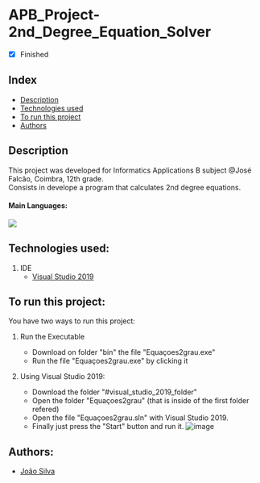 # APB_Project-2nd_Degree_Equation_Solver 
- [x] Finished

## Index
- [Description](#description)
- [Technologies used](#technologies-used)
- [To run this project](#to-run-this-project)
- [Authors](#authors)

## Description
This project was developed for Informatics Applications B subject @José Falcão, Coimbra, 12th grade. <br>
Consists in develope a program that calculates 2nd degree equations.<br>
#### Main Languages:
![](https://img.shields.io/badge/Visual_Basic-333333?style=flat&logo=VisualStudio&logoColor=8332E1)

## Technologies used:
1. IDE
    - [Visual Studio 2019](https://visualstudio.microsoft.com/vs/) 

## To run this project:
You have two ways to run this project:
1. Run the Executable
    * Download on folder "bin" the file "Equaçoes2grau.exe"
    * Run the file "Equaçoes2grau.exe" by clicking it

2. Using Visual Studio 2019:
    * Download the folder "#visual_studio_2019_folder"
    * Open the folder "Equaçoes2grau" (that is inside of the first folder refered)
    * Open the file "Equaçoes2grau.sln" with Visual Studio 2019.
    * Finally just press the "Start" button and run it.
        ![image](https://user-images.githubusercontent.com/82664001/147995993-7b0bb92f-d8bd-4cd4-9d1e-99898d99dcbc.png)

## Authors:
- [João Silva](https://github.com/joaosilva21)
